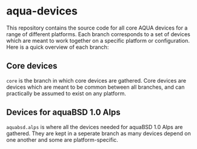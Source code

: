 # aqua-devices

This repository contains the source code for all core AQUA devices for a range of different platforms.
Each branch corresponds to a set of devices which are meant to work together on a specific platform or configuration.
Here is a quick overview of each branch:

## Core devices

`core` is the branch in which core devices are gathered.
Core devices are devices which are meant to be common between all branches, and can practically be assumed to exist on any platform.

## Devices for aquaBSD 1.0 Alps

`aquabsd.alps` is where all the devices needed for aquaBSD 1.0 Alps are gathered.
They are kept in a seperate branch as many devices depend on one another and some are platform-specific.
